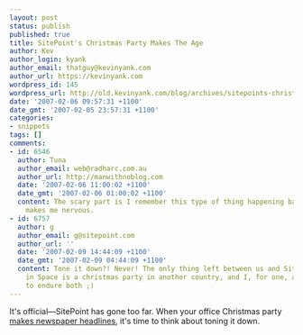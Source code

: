 ```yaml
---
layout: post
status: publish
published: true
title: SitePoint's Christmas Party Makes The Age
author: Kev
author_login: kyank
author_email: thatguy@kevinyank.com
author_url: https://kevinyank.com
wordpress_id: 145
wordpress_url: http://old.kevinyank.com/blog/archives/sitepoints-christmas-party-makes-the-age
date: '2007-02-06 09:57:31 +1100'
date_gmt: '2007-02-05 23:57:31 +1100'
categories:
- snippets
tags: []
comments:
- id: 6546
  author: Tuna
  author_email: web@radharc.com.au
  author_url: http://manwithnoblog.com
  date: '2007-02-06 11:00:02 +1100'
  date_gmt: '2007-02-06 01:00:02 +1100'
  content: The scary part is I remember this type of thing happening back in 1999...I
    makes me nervous.
- id: 6757
  author: g
  author_email: g@sitepoint.com
  author_url: ''
  date: '2007-02-09 14:44:09 +1100'
  date_gmt: '2007-02-09 04:44:09 +1100'
  content: Tone it down?! Never! The only thing left between us and SitePoint Xmas
    in Space is a christmas party in another country, and I, for one, am prepared
    to endure both ;)
---
```

<p>It's official—SitePoint has gone too far. When your office Christmas party <a href="http://www.theage.com.au/news/biztech/it-goes-troppo-for-staff/2007/02/05/1170524024893.html">makes newspaper headlines</a>, it's time to think about toning it down.</p>
